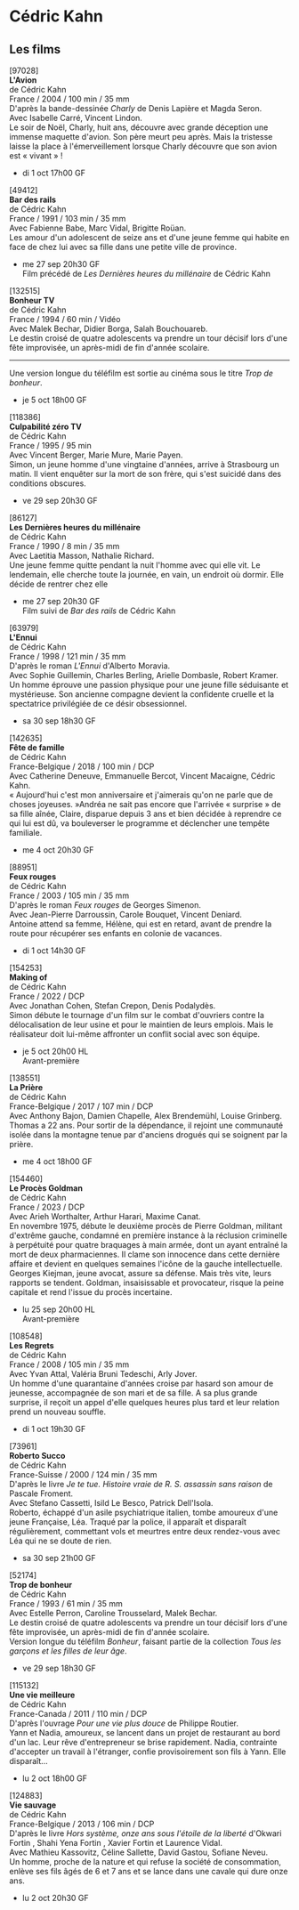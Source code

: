 # Cédric Kahn

## Les films

[97028]  
**L'Avion**  
de Cédric Kahn  
France / 2004 / 100 min / 35 mm  
D'après la bande-dessinée _Charly_ de Denis Lapière et Magda Seron.  
Avec Isabelle Carré, Vincent Lindon.  
Le soir de Noël, Charly, huit ans, découvre avec grande déception une immense maquette d'avion. Son père meurt peu après. Mais la tristesse laisse la place à l'émerveillement lorsque Charly découvre que son avion est « vivant » !

- di 1 oct 17h00 GF

[49412]  
**Bar des rails**  
de Cédric Kahn  
France / 1991 / 103 min / 35 mm  
Avec Fabienne Babe, Marc Vidal, Brigitte Roüan.  
Les amour d'un adolescent de seize ans et d'une jeune femme qui habite en face de chez lui avec sa fille dans une petite ville de province.

- me 27 sep 20h30 GF  
Film précédé de _Les Dernières heures du millénaire_ de Cédric Kahn

[132515]  
**Bonheur TV**  
de Cédric Kahn  
France / 1994 / 60 min / Vidéo  
Avec Malek Bechar, Didier Borga, Salah Bouchouareb.  
Le destin croisé de quatre adolescents va prendre un tour décisif lors d'une fête improvisée, un après-midi de fin d'année scolaire.

---

Une version longue du téléfilm est sortie au cinéma sous le titre _Trop de bonheur_.

- je 5 oct 18h00 GF

[118386]  
**Culpabilité zéro TV**  
de Cédric Kahn  
France / 1995 / 95 min  
Avec Vincent Berger, Marie Mure, Marie Payen.  
Simon, un jeune homme d'une vingtaine d'années, arrive à Strasbourg un matin. Il vient enquêter sur la mort de son frère, qui s'est suicidé dans des conditions obscures.

- ve 29 sep 20h30 GF

[86127]  
**Les Dernières heures du millénaire**  
de Cédric Kahn  
France / 1990 / 8 min / 35 mm  
Avec Laetitia Masson, Nathalie Richard.  
Une jeune femme quitte pendant la nuit l'homme avec qui elle vit. Le lendemain, elle cherche toute la journée, en vain, un endroit où dormir. Elle décide de rentrer chez elle

- me 27 sep 20h30 GF  
Film suivi de _Bar des rails_ de Cédric Kahn

[63979]  
**L'Ennui**  
de Cédric Kahn  
France / 1998 / 121 min / 35 mm  
D'après le roman _L'Ennui_ d'Alberto Moravia.  
Avec Sophie Guillemin, Charles Berling, Arielle Dombasle, Robert Kramer.  
Un homme éprouve une passion physique pour une jeune fille séduisante et mystérieuse. Son ancienne compagne devient la confidente cruelle et la spectatrice privilégiée de ce désir obsessionnel.

- sa 30 sep 18h30 GF

[142635]  
**Fête de famille**  
de Cédric Kahn  
France-Belgique / 2018 / 100 min / DCP  
Avec Catherine Deneuve, Emmanuelle Bercot, Vincent Macaigne, Cédric Kahn.  
« Aujourd'hui c'est mon anniversaire et j'aimerais qu'on ne parle que de choses joyeuses. »Andréa ne sait pas encore que l'arrivée « surprise » de sa fille aînée, Claire, disparue depuis 3 ans et bien décidée à reprendre ce qui lui est dû, va bouleverser le programme et déclencher une tempête familiale.

- me 4 oct 20h30 GF

[88951]  
**Feux rouges**  
de Cédric Kahn  
France / 2003 / 105 min / 35 mm  
D'après le roman _Feux rouges_ de Georges Simenon.  
Avec Jean-Pierre Darroussin, Carole Bouquet, Vincent Deniard.  
Antoine attend sa femme, Hélène, qui est en retard, avant de prendre la route pour récupérer ses enfants en colonie de vacances.

- di 1 oct 14h30 GF

[154253]  
**Making of**  
de Cédric Kahn  
France / 2022 / DCP  
Avec Jonathan Cohen, Stefan Crepon, Denis Podalydès.  
Simon débute le tournage d'un film sur le combat d'ouvriers contre la délocalisation de leur usine et pour le maintien de leurs emplois. Mais le réalisateur doit lui-même affronter un conflit social avec son équipe.

- je 5 oct 20h00 HL  
Avant-première

[138551]  
**La Prière**  
de Cédric Kahn  
France-Belgique / 2017 / 107 min / DCP  
Avec Anthony Bajon, Damien Chapelle, Alex Brendemühl, Louise Grinberg.  
Thomas a 22 ans. Pour sortir de la dépendance, il rejoint une communauté isolée dans la montagne tenue par d'anciens drogués qui se soignent par la prière.

- me 4 oct 18h00 GF

[154460]  
**Le Procès Goldman**  
de Cédric Kahn  
France / 2023 / DCP  
Avec Arieh Worthalter, Arthur Harari, Maxime Canat.  
En novembre 1975, débute le deuxième procès de Pierre Goldman, militant d'extrême gauche, condamné en première instance à la réclusion criminelle à perpétuité pour quatre braquages à main armée, dont un ayant entraîné la mort de deux pharmaciennes. Il clame son innocence dans cette dernière affaire et devient en quelques semaines l'icône de la gauche intellectuelle. Georges Kiejman, jeune avocat, assure sa défense. Mais très vite, leurs rapports se tendent. Goldman, insaisissable et provocateur, risque la peine capitale et rend l'issue du procès incertaine.

- lu 25 sep 20h00 HL  
Avant-première

[108548]  
**Les Regrets**  
de Cédric Kahn  
France / 2008 / 105 min / 35 mm  
Avec Yvan Attal, Valéria Bruni Tedeschi, Arly Jover.  
Un homme d'une quarantaine d'années croise par hasard son amour de jeunesse, accompagnée de son mari et de sa fille. A sa plus grande surprise, il reçoit un appel d'elle quelques heures plus tard et leur relation prend un nouveau souffle.

- di 1 oct 19h30 GF

[73961]  
**Roberto Succo**  
de Cédric Kahn  
France-Suisse / 2000 / 124 min / 35 mm  
D'après le livre _Je te tue. Histoire vraie de R. S. assassin sans raison_ de Pascale Froment.  
Avec Stefano Cassetti, Isild Le Besco, Patrick Dell'Isola.  
Roberto, échappé d'un asile psychiatrique italien, tombe amoureux d'une jeune Française, Léa. Traqué par la police, il apparaît et disparaît régulièrement, commettant vols et meurtres entre deux rendez-vous avec Léa qui ne se doute de rien.

- sa 30 sep 21h00 GF

[52174]  
**Trop de bonheur**  
de Cédric Kahn  
France / 1993 / 61 min / 35 mm  
Avec Estelle Perron, Caroline Trousselard, Malek Bechar.  
Le destin croisé de quatre adolescents va prendre un tour décisif lors d'une fête improvisée, un après-midi de fin d'année scolaire.  
Version longue du téléfilm _Bonheur_, faisant partie de la collection _Tous les garçons et les filles de leur âge_.

- ve 29 sep 18h30 GF

[115132]  
**Une vie meilleure**  
de Cédric Kahn  
France-Canada / 2011 / 110 min / DCP  
D'après l'ouvrage _Pour une vie plus douce_ de Philippe Routier.  
Yann et Nadia, amoureux, se lancent dans un projet de restaurant au bord d'un lac. Leur rêve d'entrepreneur se brise rapidement. Nadia, contrainte d'accepter un travail à l'étranger, confie provisoirement son fils à Yann. Elle disparaît...

- lu 2 oct 18h00 GF

[124883]  
**Vie sauvage**  
de Cédric Kahn  
France-Belgique / 2013 / 106 min / DCP  
D'après le livre _Hors système, onze ans sous l'étoile de la liberté_ d'Okwari Fortin , Shahi Yena Fortin , Xavier Fortin et Laurence Vidal.  
Avec Mathieu Kassovitz, Céline Sallette, David Gastou, Sofiane Neveu.  
Un homme, proche de la nature et qui refuse la société de consommation, enlève ses fils âgés de 6 et 7 ans et se lance dans une cavale qui dure onze ans.

- lu 2 oct 20h30 GF

